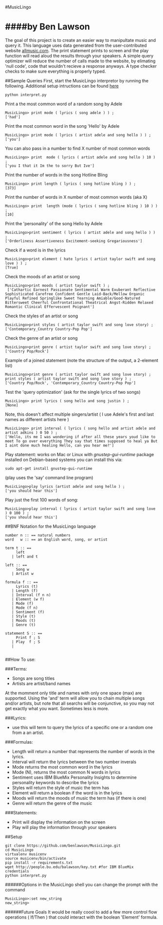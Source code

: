 #MusicLingo

####by Ben Lawson
==================

The goal of this project is to create an easier way to manipultate music and query it. This language uses data generated from the user-contributed website [allmusic.com](http://www.allmusic.com). The print statement prints to screen and the play function will read aloud the results through your speakers. A simple query optimizer will reduce the number of calls made to the website, by elimating 'null code', code that wouldn't recieve a response anyways. A type checker checks to make sure everything is properly typed. 

##Sample Queries
First, start the MusicLingo interpretor by running the following. Additional setup intructions can be found [here](https://github.com/benlawson/MusicLingo#setup)
```
python interpret.py 
```
Print a the most common word of a random song by Adele
```
MusicLingo> print mode ( lyrics ( song adele ) ) ;
['had']
```
Print the most common word in the song 'Hello' by Adele
```
MusicLingo> print mode ( lyrics ( artist adele and song hello ) ) ;
['you']
```
You can also pass in a number to find X number of most common words
```
MusicLingo> print  mode ( lyrics ( artist adele and song hello ) 10 ) ;
['you I that it Im the to sorry But Ive']
```

Print the number of words in the song Hotline Bling
```
MusicLingo> print length ( lyrics ( song hotline bling ) ) ;
[373]
```
Print the number of words in X number of most common words (aka X)
```
MusicLingo> print  length (mode ( lyrics ( song hotline bling ) 10 ) ) ;
[10]
```

Print the 'personality' of the song Hello by Adele
```
MusicLingo>print sentiment ( lyrics ( artist adele and song hello ) ) ;
['Orderliness Assertiveness Excitement-seeking Gregariousness']
```
Check if a word is in the lyrics
```
MusicLingo>print element ( hate lyrics ( artist taylor swift and song love ) ) ;
[True]
```

Check the moods of an artist or song
```
MusicLingo>print moods ( artist taylor swift ) ;
 ['Cathartic Earnest Passionate Sentimental Warm Exuberant Reflective Sophisticated Carefree Confident Gentle Laid-Back/Mellow Organic Playful Refined Springlike Sweet Yearning Amiable/Good-Natured Bittersweet Cheerful Confrontational Theatrical Angst-Ridden Relaxed Romantic Clinical Effervescent Poignant']
```
Check the styles of an artist or song
```
MusicLingo>print styles ( artist taylor swift and song love story) ;
['Contemporary_Country Country-Pop Pop']
```

Check the genre of an artist or song
```
MusicLingo>print genre ( artist taylor swift and song love story) ;
['Country Pop/Rock']
```

Example of a joined statement (note the structure of the output, a 2-element list)
```
MusicLingo>print genre ( artist taylor swift and song love story) ; print styles ( artist taylor swift and song love story ) ; 
['Country Pop/Rock', 'Contemporary_Country Country-Pop Pop']
```

Test the 'query optimization' (ask for the single lyrics of two songs)
```
MusicLingo> print lyrics ( song hello and song justin ) ;
[None]
```

Note, this doesn't affect multiple singers/artist ( I use Adele's first and last names as different artists here )
```
MusicLingo> print interval ( lyrics ( song hello and artist adele and artist adkins ) 0 50 ) ;
['Hello, its me I was wondering if after all these years youd like to meet To go over everything They say that times supposed to heal ya But I aint done much healing Hello, can you hear me?']

```

Play statement: works on Mac or Linux with *gnustep-gui-runtime* package installed
on Debian-based systems you can install this via:
```
sudo apt-get install gnustep-gui-runtime
```
(play uses the 'say' command line program)

```
MusicLingo>play lyrics (artist adele and song hello ) ;
['you should hear this']
```

Play just the first 100 words of song: 
```
MusicLingo>play interval ( lyrics ( artist taylor swift and song love ) 0 100 ) ;
['you should hear this']
```

##BNF Notation for the MusicLingo language

```
number n :: == natural numbers 
word   w :: == an English word, song, or artist

term t :: ==
     left 
   | left and t

left :: ==
     Song w
   | Artist w
     
formula f :: ==
     Lyrics (t) 
   | Length (f)
   | Interval (f n n)
   | Element (w f) 
   | Mode (f) 
   | Mode (f n) 
   | Sentiment (f) 
   | Style (t) 
   | Moods (t) 
   | Genre (t) 

statement S :: ==
     Print f ; S
   | Play  f ; S
   | 
    
```

##How To use:

###Terms:
+ Songs are song titles
+ Artists are artist/band names


At the momment only title and names with only one space (max) are supported.
Using the 'and' term will allow you to chain multiple songs and/or artists, but note that all searchs will be conjunctive, so you may not get exactly what you want. Sometimes less is more.

###Lyrics:
+ use this will term to query the lyrics of a specific one or a random one from a an artist. 

###Formulas:
+ Length will return a number that represents the number of words in the lyrics.
+ Interval will return the lyrics between the two number inverals
+ Mode returns the most common word in the lyrics
+ Mode (N), returns the most common N words in lyrics
+ Sentiment uses IBM BlueMix Personality Insights to determine personality keywords to describe the lyrics
+ Styles will return the style of music the term has
+ Element will return a boolean if the word is in the lyrics 
+ Moods will return the moods of music the term has (if there is one)
+ Genre will return the genre of the music

###Statements:
+ Print will display the information on the screen
+ Play will play the information through your speakers


##Setup

```
git clone https://github.com/benlawson/MusicLingo.git
cd MusicLingo
virtualenv musicenv
source musicenv/bin/activate
pip install -r requirements.txt
wget http://people.bu.edu/balawson/key.txt #for IBM BlueMix credentials
python interpret.py

```


######Options
in the MusicLingo shell you can change the prompt with the command
```
MusicLingo>:set new_string
new_string>
```

######Future Goals
It would be really coool to add a few more control flow operations ( If/Then ) that could interact with the boolean 'Element' formula.
